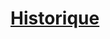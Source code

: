 ﻿---
!LinkItem
Link: backgrounds_hd.md
NameLink: <!--NameLink-->[Historique](hd_backgrounds.md)<!--/NameLink-->
Id: personnality_background_hd.md#historique
ParentLink: personnality_background_hd.md#personnalité-et-historique
Name: Historique
ParentName: Personnalité et Historique
Attributes: {}
AttributesDictionary: >+
  {}

---




# [Historique](hd_backgrounds.md)



